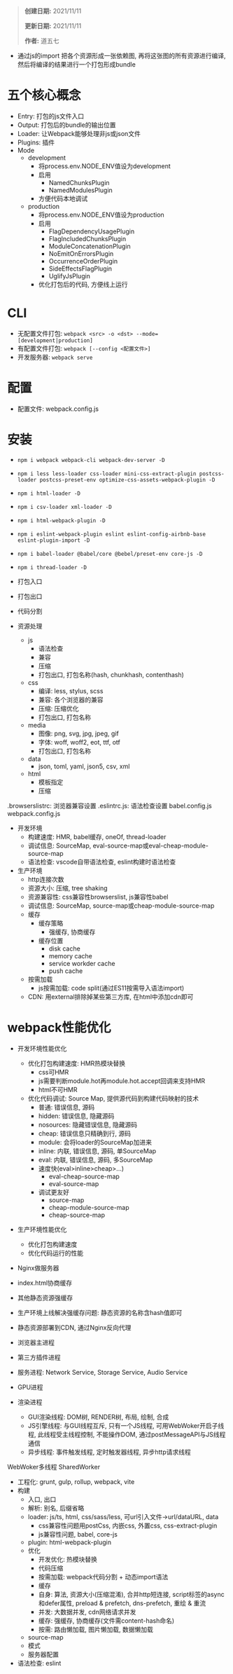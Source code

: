 > **创建日期:** 2021/11/11
> 
> **更新日期:** 2021/11/11
> 
> **作者:** 道五七


- 通过js的import 把各个资源形成一张依赖图, 再将这张图的所有资源进行编译, 然后将编译的结果进行一个打包形成bundle

# 五个核心概念
- Entry: 打包的js文件入口
- Output: 打包后的bundle的输出位置
- Loader: 让Webpack能够处理非js或json文件
- Plugins: 插件
- Mode
  - development
    - 将process.env.NODE_ENV值设为development
    - 启用
      - NamedChunksPlugin
      - NamedModulesPlugin
    - 方便代码本地调试
  - production
    - 将process.env.NODE_ENV值设为production
    - 启用
      - FlagDependencyUsagePlugin
      - FlagIncludedChunksPlugin
      - ModuleConcatenationPlugin
      - NoEmitOnErrorsPlugin
      - OccurrenceOrderPlugin
      - SideEffectsFlagPlugin
      - UglifyJsPlugin
    - 优化打包后的代码, 方便线上运行
# CLI
- 无配置文件打包: `webpack <src> -o <dst> --mode=[development|production]`
- 有配置文件打包: `webpack [--config <配置文件>]`
- 开发服务器: `webpack serve`
# 配置
- 配置文件: webpack.config.js
# 安装
- `npm i webpack webpack-cli webpack-dev-server -D`
- `npm i less less-loader css-loader mini-css-extract-plugin postcss-loader postcss-preset-env optimize-css-assets-webpack-plugin -D`
- `npm i html-loader -D`
- `npm i csv-loader xml-loader -D`
- `npm i html-webpack-plugin -D`
- `npm i eslint-webpack-plugin eslint eslint-config-airbnb-base eslint-plugin-import -D`
- `npm i babel-loader @babel/core @bebel/preset-env core-js -D`
- `npm i thread-loader -D`

- 打包入口
- 打包出口
- 代码分割
- 资源处理
  - js
    - 语法检查
    - 兼容
    - 压缩
    - 打包出口, 打包名称(hash, chunkhash, contenthash)
  - css
    - 编译: less, stylus, scss
    - 兼容: 各个浏览器的兼容
    - 压缩: 压缩优化
    - 打包出口, 打包名称
  - media
    - 图像: png, svg, jpg, jpeg, gif
    - 字体: woff, woff2, eot, ttf, otf
    - 打包出口, 打包名称
  - data
    - json, toml, yaml, json5, csv, xml
  - html
    - 模板指定
    - 压缩

.browserslistrc: 浏览器兼容设置
.eslintrc.js: 语法检查设置
babel.config.js
webpack.config.js

- 开发环境
  - 构建速度: HMR, babel缓存, oneOf, thread-loader
  - 调试信息: SourceMap, eval-source-map或eval-cheap-module-source-map
  - 语法检查: vscode自带语法检查, eslint构建时语法检查
- 生产环境
  - http连接次数
  - 资源大小: 压缩, tree shaking
  - 资源兼容性: css兼容性browserslist, js兼容性babel
  - 调试信息: SourceMap, source-map或cheap-module-source-map
  - 缓存
    - 缓存策略
      - 强缓存, 协商缓存
    - 缓存位置
      - disk cache
      - memory cache
      - service workder cache
      - push cache
  - 按需加载
    - js按需加载: code split(通过ES11按需导入语法import)
  - CDN: 用external排除掉某些第三方库, 在html中添加cdn即可

# webpack性能优化
- 开发环境性能优化
  - 优化打包构建速度: HMR热模块替换
    - css可HMR
    - js需要判断module.hot再module.hot.accept回调来支持HMR
    - html不可HMR
  - 优化代码调试: Source Map, 提供源代码到构建代码映射的技术
    - 普通: 错误信息, 源码
    - hidden: 错误信息, 隐藏源码
    - nosources: 隐藏错误信息, 隐藏源码
    - cheap: 错误信息只精确到行, 源码
    - module: 会将loader的SourceMap加进来
    - inline: 内联, 错误信息, 源码, 单SourceMap
    - eval: 内联, 错误信息, 源码, 多SourceMap
    - 速度快(eval>inline>cheap>...)
      - eval-cheap-source-map
      - eval-source-map
    - 调试更友好
      - source-map
      - cheap-module-source-map
      - cheap-source-map
- 生产环境性能优化
  - 优化打包构建速度
  - 优化代码运行的性能

- Nginx做服务器
- index.html协商缓存
- 其他静态资源强缓存
- 生产环境上线解决强缓存问题: 静态资源的名称含hash值即可
- 静态资源部署到CDN, 通过Nginx反向代理


- 浏览器主进程
- 第三方插件进程
- 服务进程: Network Service, Storage Service, Audio Service
- GPU进程
- 渲染进程
  - GUI渲染线程: DOM树, RENDER树, 布局, 绘制, 合成
  - JS引擎线程: 与GUI线程互斥, 只有一个JS线程, 可用WebWoker开启子线程, 此线程受主线程控制, 不能操作DOM, 通过postMessageAPI与JS线程通信
  - 异步线程: 事件触发线程, 定时触发器线程, 异步http请求线程

WebWoker多线程
SharedWorker

- 工程化: grunt, gulp, rollup, webpack, vite
- 构建
  - 入口, 出口
  - 解析: 别名, 后缀省略
  - loader: js/ts, html, css/sass/less, 可url引入文件->url/dataURL, data
    - css兼容性问题用postCss, 内嵌css, 外置css, css-extract-plugin
    - js兼容性问题, babel, core-js
  - plugin: html-webpack-plugin
  - 优化
    - 开发优化: 热模块替换
    - 代码压缩
    - 按需加载: webpack代码分割 + 动态import语法
    - 缓存
    - 自身: 算法, 资源大小(压缩混淆), 合并http短连接, script标签的async和defer属性, preload & prefetch, dns-prefetch, 重绘 & 重流
    - 并发: 大数据并发, cdn网络请求并发
    - 缓存: 强缓存, 协商缓存(文件需content-hash命名)
    - 按需: 路由懒加载, 图片懒加载, 数据懒加载
  - source-map
  - 模式
  - 服务器配置
- 语法检查: eslint